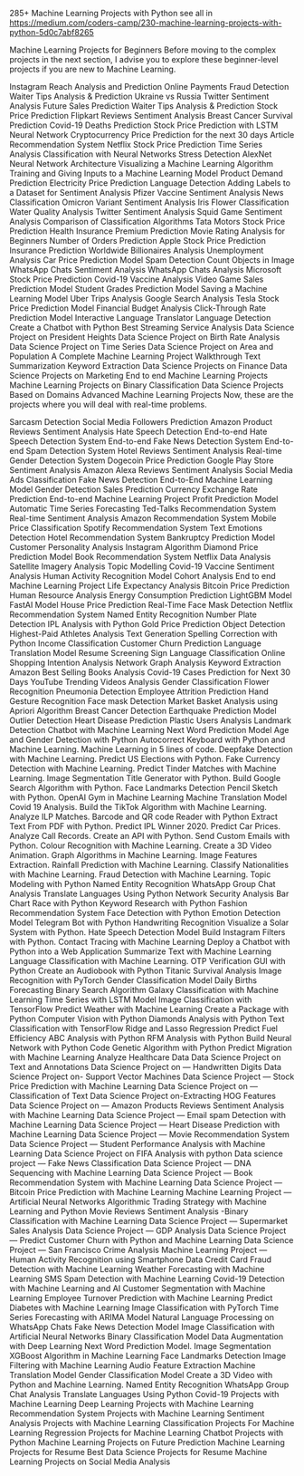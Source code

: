 285+ Machine Learning Projects with Python
see all in https://medium.com/coders-camp/230-machine-learning-projects-with-python-5d0c7abf8265


Machine Learning Projects for Beginners
Before moving to the complex projects in the next section, I advise you to explore these beginner-level projects if you are new to Machine Learning.

Instagram Reach Analysis and Prediction
Online Payments Fraud Detection
Waiter Tips Analysis & Prediction
Ukraine vs Russia Twitter Sentiment Analysis
Future Sales Prediction
Waiter Tips Analysis & Prediction
Stock Price Prediction
Flipkart Reviews Sentiment Analysis
Breast Cancer Survival Prediction
Covid-19 Deaths Prediction
Stock Price Prediction with LSTM Neural Network
Cryptocurrency Price Prediction for the next 30 days
Article Recommendation System
Netflix Stock Price Prediction
Time Series Analysis
Classification with Neural Networks
Stress Detection
AlexNet Neural Network Architecture
Visualizing a Machine Learning Algorithm
Training and Giving Inputs to a Machine Learning Model
Product Demand Prediction
Electricity Price Prediction
Language Detection
Adding Labels to a Dataset for Sentiment Analysis
Pfizer Vaccine Sentiment Analysis
News Classification
Omicron Variant Sentiment Analysis
Iris Flower Classification
Water Quality Analysis
Twitter Sentiment Analysis
Squid Game Sentiment Analysis
Comparison of Classification Algorithms
Tata Motors Stock Price Prediction
Health Insurance Premium Prediction
Movie Rating Analysis for Beginners
Number of Orders Prediction
Apple Stock Price Prediction
Insurance Prediction
Worldwide Billionaires Analysis
Unemployment Analysis
Car Price Prediction Model
Spam Detection
Count Objects in Image
WhatsApp Chats Sentiment Analysis
WhatsApp Chats Analysis
Microsoft Stock Price Prediction
Covid-19 Vaccine Analysis
Video Game Sales Prediction Model
Student Grades Prediction Model
Saving a Machine Learning Model
Uber Trips Analysis
Google Search Analysis
Tesla Stock Price Prediction Model
Financial Budget Analysis
Click-Through Rate Prediction Model
Interactive Language Translator
Language Detection
Create a Chatbot with Python
Best Streaming Service Analysis
Data Science Project on President Heights
Data Science Project on Birth Rate Analysis
Data Science Project on Time Series
Data Science Project on Area and Population
A Complete Machine Learning Project Walkthrough
Text Summarization
Keyword Extraction
Data Science Projects on Finance
Data Science Projects on Marketing
End to end Machine Learning Projects
Machine Learning Projects on Binary Classification
Data Science Projects Based on Domains
Advanced Machine Learning Projects
Now, these are the projects where you will deal with real-time problems.

Sarcasm Detection
Social Media Followers Prediction
Amazon Product Reviews Sentiment Analysis
Hate Speech Detection
End-to-end Hate Speech Detection System
End-to-end Fake News Detection System
End-to-end Spam Detection System
Hotel Reviews Sentiment Analysis
Real-time Gender Detection System
Dogecoin Price Prediction
Google Play Store Sentiment Analysis
Amazon Alexa Reviews Sentiment Analysis
Social Media Ads Classification
Fake News Detection
End-to-End Machine Learning Model
Gender Detection
Sales Prediction
Currency Exchange Rate Prediction
End-to-end Machine Learning Project
Profit Prediction Model
Automatic Time Series Forecasting
Ted-Talks Recommendation System
Real-time Sentiment Analysis
Amazon Recommendation System
Mobile Price Classification
Spotify Recommendation System
Text Emotions Detection
Hotel Recommendation System
Bankruptcy Prediction Model
Customer Personality Analysis
Instagram Algorithm
Diamond Price Prediction Model
Book Recommendation System
Netflix Data Analysis
Satellite Imagery Analysis
Topic Modelling
Covid-19 Vaccine Sentiment Analysis
Human Activity Recognition Model
Cohort Analysis
End to end Machine Learning Project
Life Expectancy Analysis
Bitcoin Price Prediction
Human Resource Analysis
Energy Consumption Prediction
LightGBM Model
FastAI Model
House Price Prediction
Real-Time Face Mask Detection
Netflix Recommendation System
Named Entity Recognition
Number Plate Detection
IPL Analysis with Python
Gold Price Prediction
Object Detection
Highest-Paid Athletes Analysis
Text Generation
Spelling Correction with Python
Income Classification
Customer Churn Prediction
Language Translation Model
Resume Screening
Sign Language Classification
Online Shopping Intention Analysis
Network Graph Analysis
Keyword Extraction
Amazon Best Selling Books Analysis
Covid-19 Cases Prediction for Next 30 Days
YouTube Trending Videos Analysis
Gender Classification
Flower Recognition
Pneumonia Detection
Employee Attrition Prediction
Hand Gesture Recognition
Face mask Detection
Market Basket Analysis using Apriori Algorithm
Breast Cancer Detection
Earthquake Prediction Model
Outlier Detection
Heart Disease Prediction
Plastic Users Analysis
Landmark Detection
Chatbot with Machine Learning
Next Word Prediction Model
Age and Gender Detection with Python
Autocorrect Keyboard with Python and Machine Learning.
Machine Learning in 5 lines of code.
Deepfake Detection with Machine Learning.
Predict US Elections with Python.
Fake Currency Detection with Machine Learning.
Predict Tinder Matches with Machine Learning.
Image Segmentation
Title Generator with Python.
Build Google Search Algorithm with Python.
Face Landmarks Detection
Pencil Sketch with Python.
OpenAI Gym in Machine Learning
Machine Translation Model
Covid 19 Analysis.
Build the TikTok Algorithm with Machine Learning.
Analyze ILP Matches.
Barcode and QR code Reader with Python
Extract Text From PDF with Python.
Predict IPL Winner 2020.
Predict Car Prices.
Analyze Call Records.
Create an API with Python.
Send Custom Emails with Python.
Colour Recognition with Machine Learning.
Create a 3D Video Animation.
Graph Algorithms in Machine Learning.
Image Features Extraction.
Rainfall Prediction with Machine Learning.
Classify Nationalities with Machine Learning.
Fraud Detection with Machine Learning.
Topic Modeling with Python
Named Entity Recognition
WhatsApp Group Chat Analysis
Translate Languages Using Python
Network Security Analysis
Bar Chart Race with Python
Keyword Research with Python
Fashion Recommendation System
Face Detection with Python
Emotion Detection Model
Telegram Bot with Python
Handwriting Recognition
Visualize a Solar System with Python.
Hate Speech Detection Model
Build Instagram Filters with Python.
Contact Tracing with Machine Learning
Deploy a Chatbot with Python into a Web Application
Summarize Text with Machine Learning
Language Classification with Machine Learning.
OTP Verification GUI with Python
Create an Audiobook with Python
Titanic Survival Analysis
Image Recognition with PyTorch
Gender Classification Model
Daily Births Forecasting
Binary Search Algorithm
Galaxy Classification with Machine Learning
Time Series with LSTM Model
Image Classification with TensorFlow
Predict Weather with Machine Learning
Create a Package with Python
Computer Vision with Python
Diamonds Analysis with Python
Text Classification with TensorFlow
Ridge and Lasso Regression
Predict Fuel Efficiency
ABC Analysis with Python
RFM Analysis with Python
Build Neural Network with Python Code
Genetic Algorithm with Python
Predict Migration with Machine Learning
Analyze Healthcare Data
Data Science Project on Text and Annotations
Data Science Project on — Handwritten Digits
Data Science Project on- Support Vector Machines
Data Science Project — Stock Price Prediction with Machine Learning
Data Science Project on — Classification of Text
Data Science Project on-Extracting HOG Features
Data Science Project on — Amazon Products Reviews Sentiment Analysis with Machine Learning
Data Science Project — Email spam Detection with Machine Learning
Data Science Project — Heart Disease Prediction with Machine Learning
Data Science Project — Movie Recommendation System
Data Science Project — Student Performance Analysis with Machine Learning
Data Science Project on FIFA Analysis with python
Data science project — Fake News Classification
Data Science Project — DNA Sequencing with Machine Learning
Data Science Project — Book Recommendation System with Machine Learning
Data Science Project — Bitcoin Price Prediction with Machine Learning
Machine Learning Project — Artificial Neural Networks
Algorithmic Trading Strategy with Machine Learning and Python
Movie Reviews Sentiment Analysis -Binary Classification with Machine Learning
Data Science Project — Supermarket Sales Analysis
Data Science Project — GDP Analysis
Data Science Project — Predict Customer Churn with Python and Machine Learning
Data Science Project — San Francisco Crime Analysis
Machine Learning Project — Human Activity Recognition using Smartphone Data
Credit Card Fraud Detection with Machine Learning
Weather Forecasting with Machine Learning
SMS Spam Detection with Machine Learning
Covid-19 Detection with Machine Learning and AI
Customer Segmentation with Machine Learning
Employee Turnover Prediction with Machine Learning
Predict Diabetes with Machine Learning
Image Classification with PyTorch
Time Series Forecasting with ARIMA Model
Natural Language Processing on WhatsApp Chats
Fake News Detection Model
Image Classification with Artificial Neural Networks
Binary Classification Model
Data Augmentation with Deep Learning
Next Word Prediction Model.
Image Segmentation
XGBoost Algorithm in Machine Learning
Face Landmarks Detection
Image Filtering with Machine Learning
Audio Feature Extraction
Machine Translation Model
Gender Classification Model
Create a 3D Video with Python and Machine Learning.
Named Entity Recognition
WhatsApp Group Chat Analysis
Translate Languages Using Python
Covid-19 Projects with Machine Learning
Deep Learning Projects with Machine Learning
Recommendation System Projects with Machine Learning
Sentiment Analysis Projects with Machine Learning
Classification Projects For Machine Learning
Regression Projects for Machine Learning
Chatbot Projects with Python
Machine Learning Projects on Future Prediction
Machine Learning Projects for Resume
Best Data Science Projects for Resume
Machine Learning Projects on Social Media Analysis

